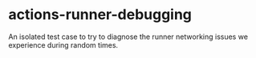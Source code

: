 # actions-runner-debugging
An isolated test case to try to diagnose the runner networking issues we experience during random times.
